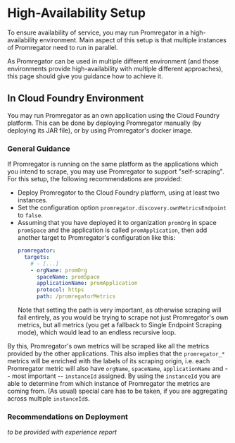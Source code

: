 # High-Availability Setup

To ensure availability of service, you may run Promregator in a high-availability environment. Main aspect of this setup is that multiple instances of Promregator need to run in parallel. 

As Promregator can be used in multiple different environment (and those environments provide high-availability with multiple different approaches), this page should give you guidance how to achieve it.

## In Cloud Foundry Environment

You may run Promregator as an own application using the Cloud Foundry platform. This can be done by deploying Promregator manually (by deploying its JAR file), or by using Promregator's docker image. 

### General Guidance

If Promregator is running on the same platform as the applications which you intend to scrape, you may use Promregator to support "self-scraping". For this setup, the following recommendations are provided:

* Deploy Promregator to the Cloud Foundry platform, using at least two instances.
* Set the configuration option `promregator.discovery.ownMetricsEndpoint` to `false`. 
* Assuming that you have deployed it to organization `promOrg` in space `promSpace` and the application is called `promApplication`, then add another target to Promregator's configuration like this:
  ```yaml
  promregator:
    targets:
      # - [...]
      - orgName: promOrg
        spaceName: promSpace
        applicationName: promApplication
        protocol: https
        path: /promregatorMetrics
  ```
  Note that setting the path is very important, as otherwise scraping will fail entirely, as you would be trying to
  scrape not just Promregator's own metrics, but all metrics (you get a fallback to Single Endpoint Scraping mode), which would lead to an endless recursive loop.

By this, Promregator's own metrics will be scraped like all the metrics provided by the other applications. This also implies that the `promregator_*` metrics will be enriched with the labels of its scraping origin, i.e. each Promregator metric will also have `orgName`, `spaceName`, `applicationName` and -- most important -- `instanceId` assigned. By using the `instanceId` you are able to determine from which instance of Promregator the metrics are coming from. (As usual) special care has to be taken, if you are aggregating across multiple `instanceId`s.

### Recommendations on Deployment
*to be provided with experience report*

